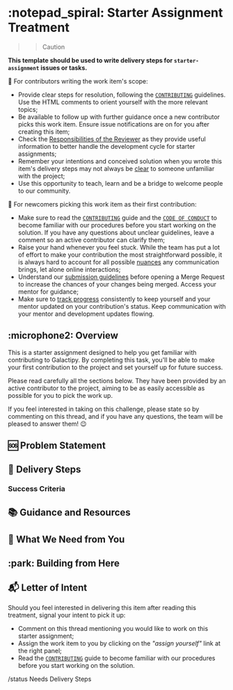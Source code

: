 # :notepad_spiral: Starter Assignment Treatment

>>> [!caution]
**This template should be used to write delivery steps for `starter-assignment` issues or tasks.**

:compass: For contributors writing the work item's scope:

- Provide clear steps for resolution, following the [`CONTRIBUTING`][1] guidelines. Use the HTML comments to orient yourself with the more relevant topics;
- Be available to follow up with further guidance once a new contributor picks this work item. Ensure issue notifications are on for you after creating this item;
- Check the [Responsibilities of the Reviewer][2] as they provide useful information to better handle the development cycle for starter assignments;
- Remember your intentions and conceived solution when you wrote this item's delivery steps may not always be [clear][3] to someone unfamiliar with the project;
- Use this opportunity to teach, learn and be a bridge to welcome people to our community.

:raising_hand: For newcomers picking this work item as their first contribution:

- Make sure to read the [`CONTRIBUTING`][4] guide and the [`CODE OF CONDUCT`][5] to become familiar with our procedures before you start working on the solution. If you have any questions about unclear guidelines, leave a comment so an active contributor can clarify them;
- Raise your hand whenever you feel stuck. While the team has put a lot of effort to make your contribution the most straightforward possible, it is always hard to account for all possible [nuances][3] any communication brings, let alone online interactions;
- Understand our [submission guidelines][6] before opening a Merge Request to increase the chances of your changes being merged. Access your mentor for guidance;
- Make sure to [track progress][7] consistently to keep yourself and your mentor updated on your contribution's status. Keep communication with your mentor and development updates flowing.
>>>

[1]: https://gitlab.com/galactipy/galactipy/-/blob/master/CONTRIBUTING.md#fostering-an-inviting-community
[2]: https://gitlab.com/galactipy/galactipy/-/blob/master/CONTRIBUTING.md#the-responsibility-of-the-reviewer
[3]: https://engineerinclusion.com/barriers-and-bridges-to-effective-communication/
[4]: https://gitlab.com/galactipy/galactipy/-/blob/master/CONTRIBUTING.md
[5]: https://gitlab.com/galactipy/galactipy/-/blob/master/CODE_OF_CONDUCT.md
[6]: https://gitlab.com/galactipy/galactipy/-/blob/master/CONTRIBUTING.md#speaking_head-proposing-changes-as-a-developer
[7]: https://gitlab.com/galactipy/galactipy/-/blob/master/CONTRIBUTING.md#work-item-tracking

## :microphone2: Overview

This is a starter assignment designed to help you get familiar with contributing to Galactipy. By completing this task, you'll be able to make your first contribution to the project and set yourself up for future success.

Please read carefully all the sections below. They have been provided by an active contributor to the project, aiming to be as easily accessible as possible for you to pick the work up.

If you feel interested in taking on this challenge, please state so by commenting on this thread, and if you have any questions, the team will be pleased to answer them! :wink:

## :sos: Problem Statement

<!--
  Provide:

  - A general description of what the new contributor will deliver;
  - The reasons that led to this being incorporated in the development stream;
  - The reasons why this has been officialised as a starter assignment, especially if you can explain how this relates to more complex developments the new contributor might be able to tackle in the future if the starter assignment is properly delivered.
-->

## :footprints: Delivery Steps

<!--
  Provide how the new contributor will deliver the solution.

  Our recommended approach is to break the development in tasks, which will contain further detail on each building block, and then list them in the order the new contributor should deliver them here, like a recipe.

  You are free to choose how to approach writing this section, of course, but strive to make it clear so the new contributor can follow it without getting lost.
-->

### Success Criteria

<!-- The delivery steps explain HOW the solution will be delivered, but you should also brief the new contributor on WHAT will make their changes proner to being merged. -->

## :books: Guidance and Resources

<!--
  If you have any tips or caveats that will further help the new contributor succeed without hiccups along the way, feel free to bring your experience as a more seasoned developer to the table.

  Additionaly, provide links to any useful resources like documentation of other libraries and blog posts that might prove insightful for the new contributor during their work.
-->

## :index_pointing_at_the_viewer: What We Need from You

<!-- OPTIONAL
  Use this section to optionally provide any orientation on behaviour, attitude and set expectations on commitment and delivery clear.
-->

## :park: Building from Here

<!-- OPTIONAL
  Boost this starter assignment's appeal and reach by providing the new contributor with additional context, like:

  - How this delivery will impact medium and long-term development;
  - Which milestones will be closer to being delivered as a result;
  - What possible next challenges the contributor could engage with if this starter assignment is completed.

  Everything is an opportunity to turn an interested newcomer into a valuable contributor to the project.
-->

## :mailbox_with_mail: Letter of Intent

Should you feel interested in delivering this item after reading this treatment, signal your intent to pick it up:

- Comment on this thread mentioning you would like to work on this starter assignment;
- Assign the work item to you by clicking on the _"assign yourself"_ link at the right panel;
- Read the [`CONTRIBUTING`][4] guide to become familiar with our procedures before you start working on the solution.

/status Needs Delivery Steps
